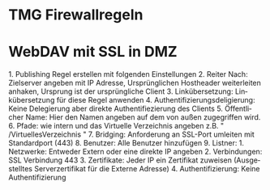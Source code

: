 # TMG Firewallregeln

# <span class="mw-headline" id="bkmrk-webdav-mit-ssl-in-dm-1">WebDAV mit SSL in DMZ</span>

<div class="vector-body" id="bkmrk-publishing-regel-ers"><div class="mw-body-content mw-content-ltr" dir="ltr" id="bkmrk-publishing-regel-ers-1" lang="de"><div class="mw-parser-output">1. Publishing Regel erstellen mit folgenden Einstellungen
2. Reiter Nach: Zielserver angeben mit IP Adresse, Ursprünglichen Hostheader weiterleiten anhaken, Ursprung ist der ursprüngliche Client
3. Linkübersetzung: Linkübersetzung für diese Regel anwenden
4. Authentifizierungsdeligierung: Keine Delegierung aber direkte Authentifiezierung des Clients
5. Öffentlicher Name: Hier den Namen angeben auf dem von außen zugegriffen wird.
6. Pfade: wie intern und das Virtuelle Verzeichnis angeben z.B. " /VirtuellesVerzeichnis "
7. Bridging: Anforderung an SSL-Port umleiten mit Standardport (443)
8. Benutzer: Alle Benutzer hinzufügen
9. Listner: 
    1. Netzwerke: Entweder Extern oder eine direkte IP angeben
    2. Verbindungen: SSL Verbindung 443
    3. Zertifikate: Jeder IP ein Zertifikat zuweisen (Ausgestelltes Serverzertifikat für die Externe Adresse)
    4. Authentifizierung: Keine Authentifizierung

</div></div></div>